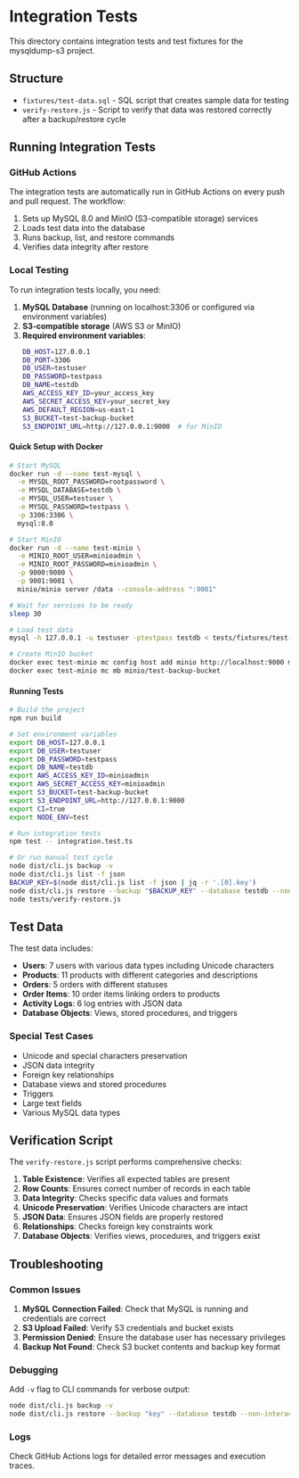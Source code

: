 # Integration Tests

This directory contains integration tests and test fixtures for the mysqldump-s3 project.

## Structure

- `fixtures/test-data.sql` - SQL script that creates sample data for testing
- `verify-restore.js` - Script to verify that data was restored correctly after a backup/restore cycle

## Running Integration Tests

### GitHub Actions

The integration tests are automatically run in GitHub Actions on every push and pull request. The workflow:

1. Sets up MySQL 8.0 and MinIO (S3-compatible storage) services
2. Loads test data into the database
3. Runs backup, list, and restore commands
4. Verifies data integrity after restore

### Local Testing

To run integration tests locally, you need:

1. **MySQL Database** (running on localhost:3306 or configured via environment variables)
2. **S3-compatible storage** (AWS S3 or MinIO)
3. **Required environment variables**:
   ```bash
   DB_HOST=127.0.0.1
   DB_PORT=3306
   DB_USER=testuser
   DB_PASSWORD=testpass
   DB_NAME=testdb
   AWS_ACCESS_KEY_ID=your_access_key
   AWS_SECRET_ACCESS_KEY=your_secret_key
   AWS_DEFAULT_REGION=us-east-1
   S3_BUCKET=test-backup-bucket
   S3_ENDPOINT_URL=http://127.0.0.1:9000  # for MinIO
   ```

#### Quick Setup with Docker

```bash
# Start MySQL
docker run -d --name test-mysql \
  -e MYSQL_ROOT_PASSWORD=rootpassword \
  -e MYSQL_DATABASE=testdb \
  -e MYSQL_USER=testuser \
  -e MYSQL_PASSWORD=testpass \
  -p 3306:3306 \
  mysql:8.0

# Start MinIO
docker run -d --name test-minio \
  -e MINIO_ROOT_USER=minioadmin \
  -e MINIO_ROOT_PASSWORD=minioadmin \
  -p 9000:9000 \
  -p 9001:9001 \
  minio/minio server /data --console-address ":9001"

# Wait for services to be ready
sleep 30

# Load test data
mysql -h 127.0.0.1 -u testuser -ptestpass testdb < tests/fixtures/test-data.sql

# Create MinIO bucket
docker exec test-minio mc config host add minio http://localhost:9000 minioadmin minioadmin
docker exec test-minio mc mb minio/test-backup-bucket
```

#### Running Tests

```bash
# Build the project
npm run build

# Set environment variables
export DB_HOST=127.0.0.1
export DB_USER=testuser
export DB_PASSWORD=testpass
export DB_NAME=testdb
export AWS_ACCESS_KEY_ID=minioadmin
export AWS_SECRET_ACCESS_KEY=minioadmin
export S3_BUCKET=test-backup-bucket
export S3_ENDPOINT_URL=http://127.0.0.1:9000
export CI=true
export NODE_ENV=test

# Run integration tests
npm test -- integration.test.ts

# Or run manual test cycle
node dist/cli.js backup -v
node dist/cli.js list -f json
BACKUP_KEY=$(node dist/cli.js list -f json | jq -r '.[0].key')
node dist/cli.js restore --backup "$BACKUP_KEY" --database testdb --non-interactive --force -v
node tests/verify-restore.js
```

## Test Data

The test data includes:

- **Users**: 7 users with various data types including Unicode characters
- **Products**: 11 products with different categories and descriptions
- **Orders**: 5 orders with different statuses
- **Order Items**: 10 order items linking orders to products
- **Activity Logs**: 6 log entries with JSON data
- **Database Objects**: Views, stored procedures, and triggers

### Special Test Cases

- Unicode and special characters preservation
- JSON data integrity
- Foreign key relationships
- Database views and stored procedures
- Triggers
- Large text fields
- Various MySQL data types

## Verification Script

The `verify-restore.js` script performs comprehensive checks:

1. **Table Existence**: Verifies all expected tables are present
2. **Row Counts**: Ensures correct number of records in each table
3. **Data Integrity**: Checks specific data values and formats
4. **Unicode Preservation**: Verifies Unicode characters are intact
5. **JSON Data**: Ensures JSON fields are properly restored
6. **Relationships**: Checks foreign key constraints work
7. **Database Objects**: Verifies views, procedures, and triggers exist

## Troubleshooting

### Common Issues

1. **MySQL Connection Failed**: Check that MySQL is running and credentials are correct
2. **S3 Upload Failed**: Verify S3 credentials and bucket exists
3. **Permission Denied**: Ensure the database user has necessary privileges
4. **Backup Not Found**: Check S3 bucket contents and backup key format

### Debugging

Add `-v` flag to CLI commands for verbose output:

```bash
node dist/cli.js backup -v
node dist/cli.js restore --backup "key" --database testdb --non-interactive --force -v
```

### Logs

Check GitHub Actions logs for detailed error messages and execution traces.
